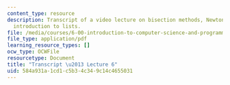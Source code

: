 ```yaml
---
content_type: resource
description: Transcript of a video lecture on bisection methods, Newton/Raphson, and
  introduction to lists.
file: /media/courses/6-00-introduction-to-computer-science-and-programming-fall-2008/584a931a1cd1c5b34c349c14c4655031_6-00F08-L06.pdf
file_type: application/pdf
learning_resource_types: []
ocw_type: OCWFile
resourcetype: Document
title: "Transcript \u2013 Lecture 6"
uid: 584a931a-1cd1-c5b3-4c34-9c14c4655031
---
```

